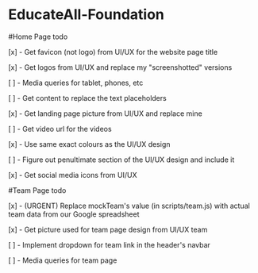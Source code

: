 # EducateAll-Foundation

#Home Page todo

[x] - Get favicon (not logo) from UI/UX for the website page title

[x] - Get logos from UI/UX and replace my "screenshotted" versions

[ ] - Media queries for tablet, phones, etc

[ ] - Get content to replace the text placeholders

[x] - Get landing page picture from UI/UX and replace mine

[ ] - Get video url for the videos

[x] - Use same exact colours as the UI/UX design

[ ] - Figure out penultimate section of the UI/UX design and include it

[x] - Get social media icons from UI/UX


#Team Page todo

[x] - (URGENT) Replace mockTeam's value (in scripts/team.js) with actual team data from our Google spreadsheet

[x] - Get picture used for team page design from UI/UX team

[ ] - Implement dropdown for team link in the header's navbar

[ ] - Media queries for team page
